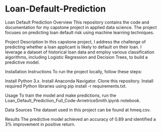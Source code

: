 # Loan-Default-Prediction
Loan Default Prediction
Overview
This repository contains the code and documentation for my capstone project in applied data science. The project focuses on predicting loan default risk using machine learning techniques.

Project Description
In this capstone project, I address the challenge of predicting whether a loan applicant is likely to default on their loan. I leverage a dataset of historical loan data and employ various classification algorithms, including Logistic Regression and Decision Trees, to build a predictive model.

Installation Instructions
To run the project locally, follow these steps:

Install Python 3.x.
Install Anaconda Navigator.
Clone this repository.
Install required Python libraries using pip install -r requirements.txt.

Usage
To train the model and make predictions, run the Loan_Default_Prediction_Full_Code-ArnetriceSmith.ipynb notebook.

Data Sources
The dataset used in this project can be found at hmeq.csv.

Results
The predictive model achieved an accuracy of 0.89 and identified a 3% improvement in positive return.
